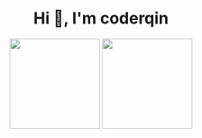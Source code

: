 <h1 align="center">Hi 👋, I'm coderqin</h1>

<div align="center"> 
 <img height="160" src="https://readme.stats.imqinhao.cn/api?username=hysmdd&count_private=true&theme=tokyonight&show_icons=true&locale=cn&cache_seconds=14400&include_all_commits=true" /> 
 <img height="160" src="https://readme.stats.imqinhao.cn/api/top-langs/?username=hysmdd&count_private=true&layout=compact&theme=tokyonight&locale=cn&hide=html,php,scss,freemarker" />
</div>
